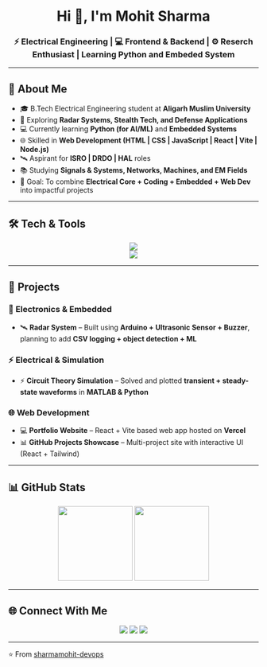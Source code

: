 <h1 align="center">Hi 👋, I'm Mohit Sharma</h1>
<h3 align="center">⚡ Electrical Engineering | 💻 Frontend & Backend | ⚙️ Reserch Enthusiast | Learning Python and Embeded System</h3>

---

## 🌟 About Me  
- 🎓 B.Tech Electrical Engineering student at **Aligarh Muslim University**  
- 🔭 Exploring **Radar Systems, Stealth Tech, and Defense Applications**  
- 💻 Currently learning **Python (for AI/ML)** and **Embedded Systems**  
- 🌐 Skilled in **Web Development (HTML | CSS | JavaScript | React | Vite | Node.js)**  
- 🛰️ Aspirant for **ISRO | DRDO | HAL** roles  
- 📚 Studying **Signals & Systems, Networks, Machines, and EM Fields**  
- 🎯 Goal: To combine **Electrical Core + Coding + Embedded + Web Dev** into impactful projects  

---

## 🛠️ Tech & Tools
<p align="center">
  <img src="https://skillicons.dev/icons?i=python,c,cpp,matlab,git,github,linux,arduino,raspberrypi" /><br>
  <img src="https://skillicons.dev/icons?i=html,css,js,react,vite,nodejs,vscode" />
</p>

---

## 🚀 Projects  

### 🔬 Electronics & Embedded  
- 🛰️ **Radar System** – Built using **Arduino + Ultrasonic Sensor + Buzzer**, planning to add **CSV logging + object detection + ML**  

### ⚡ Electrical & Simulation  
- ⚡ **Circuit Theory Simulation** – Solved and plotted **transient + steady-state waveforms** in **MATLAB & Python**  

### 🌐 Web Development  
- 💻 **Portfolio Website** – React + Vite based web app hosted on **Vercel**  
- 📊 **GitHub Projects Showcase** – Multi-project site with interactive UI (React + Tailwind)  

---

## 📊 GitHub Stats  
<p align="center">
  <img src="https://github-readme-stats.vercel.app/api?username=sharmamohit-devops&show_icons=true&theme=tokyonight" height="150"/> 
  <img src="https://github-readme-streak-stats.herokuapp.com/?user=sharmamohit-devops&theme=tokyonight" height="150"/>
</p>

---

## 🌐 Connect With Me  
<p align="center">
  <a href="https://www.linkedin.com/in/mohit-sharma-js/" target="_blank"><img src="https://skillicons.dev/icons?i=linkedin" /></a>
  <a href="https://twitter.com/YOUR-HANDLE" target="_blank"><img src="https://skillicons.dev/icons?i=twitter" /></a>
  <a href="mailto:mohitfrontendev@gmail.com"><img src="https://skillicons.dev/icons?i=gmail" /></a>
</p>

---

⭐️ From [sharmamohit-devops](https://github.com/sharmamohit-devops)

